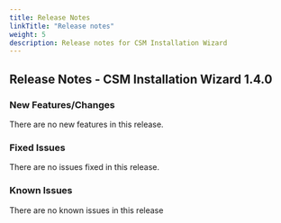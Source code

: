 ```yaml
---
title: Release Notes
linkTitle: "Release notes"
weight: 5
description: Release notes for CSM Installation Wizard
---
```


## Release Notes - CSM Installation Wizard 1.4.0








### New Features/Changes

There are no new features in this release.

### Fixed Issues

There are no issues fixed in this release.
### Known Issues

There are no known issues in this release



